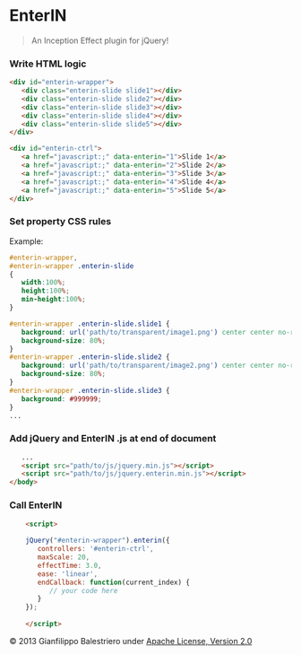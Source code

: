 # EnterIN

<blockquote>An Inception Effect plugin for jQuery!</blockquote>

### Write HTML logic
```html
<div id="enterin-wrapper">
   <div class="enterin-slide slide1"></div>
   <div class="enterin-slide slide2"></div>
   <div class="enterin-slide slide3"></div>
   <div class="enterin-slide slide4"></div>
   <div class="enterin-slide slide5"></div>
</div>

<div id="enterin-ctrl">
   <a href="javascript:;" data-enterin="1">Slide 1</a>
   <a href="javascript:;" data-enterin="2">Slide 2</a>
   <a href="javascript:;" data-enterin="3">Slide 3</a>
   <a href="javascript:;" data-enterin="4">Slide 4</a>
   <a href="javascript:;" data-enterin="5">Slide 5</a>
</div>
```

### Set property CSS rules

Example: 

```css
#enterin-wrapper,
#enterin-wrapper .enterin-slide
{
   width:100%;
   height:100%;
   min-height:100%;
}

#enterin-wrapper .enterin-slide.slide1 {
   background: url('path/to/transparent/image1.png') center center no-repeat transparent;
   background-size: 80%;
}
#enterin-wrapper .enterin-slide.slide2 {
   background: url('path/to/transparent/image2.png') center center no-repeat transparent;
   background-size: 80%;
}
#enterin-wrapper .enterin-slide.slide3 {
   background: #999999;
}
...

```

### Add jQuery and EnterIN .js at end of document

```html
   ...
   <script src="path/to/js/jquery.min.js"></script>
   <script src="path/to/js/jquery.enterin.min.js"></script>
</body>
```

### Call EnterIN

```html
	<script>
	
	jQuery("#enterin-wrapper").enterin({
	   controllers: '#enterin-ctrl',
	   maxScale: 20,
	   effectTime: 3.0,
	   ease: 'linear',
	   endCallback: function(current_index) {
	      // your code here
	   }
	});
	
	</script>
```

© 2013 Gianfilippo Balestriero under [Apache License, Version 2.0](http://www.apache.org/licenses/LICENSE-2.0)
